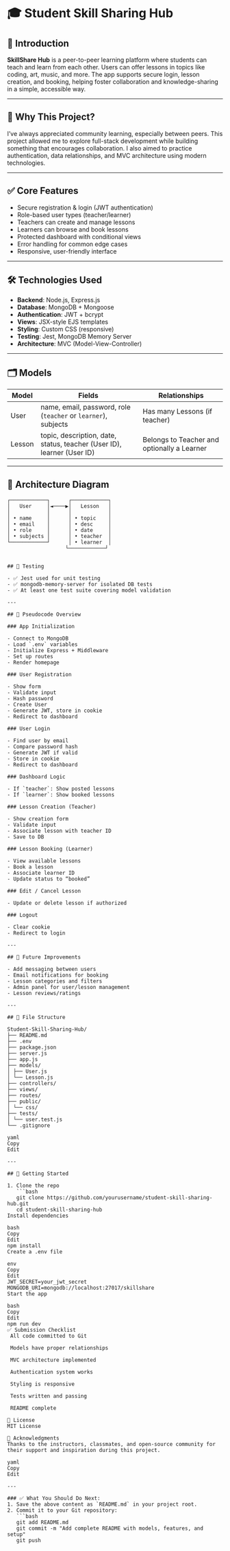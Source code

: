 # 🎓 Student Skill Sharing Hub

## 📘 Introduction

**SkillShare Hub** is a peer-to-peer learning platform where students can teach and learn from each other. Users can offer lessons in topics like coding, art, music, and more. The app supports secure login, lesson creation, and booking, helping foster collaboration and knowledge-sharing in a simple, accessible way.

---

## 🤔 Why This Project?

I’ve always appreciated community learning, especially between peers. This project allowed me to explore full-stack development while building something that encourages collaboration. I also aimed to practice authentication, data relationships, and MVC architecture using modern technologies.

---

## ✅ Core Features

- Secure registration & login (JWT authentication)
- Role-based user types (teacher/learner)
- Teachers can create and manage lessons
- Learners can browse and book lessons
- Protected dashboard with conditional views
- Error handling for common edge cases
- Responsive, user-friendly interface

---

## 🛠️ Technologies Used

- **Backend**: Node.js, Express.js
- **Database**: MongoDB + Mongoose
- **Authentication**: JWT + bcrypt
- **Views**: JSX-style EJS templates
- **Styling**: Custom CSS (responsive)
- **Testing**: Jest, MongoDB Memory Server
- **Architecture**: MVC (Model-View-Controller)

---

## 🗂️ Models

| Model  | Fields                                                                 | Relationships                               |
|--------|------------------------------------------------------------------------|---------------------------------------------|
| User   | name, email, password, role (`teacher` or `learner`), subjects         | Has many Lessons (if teacher)               |
| Lesson | topic, description, date, status, teacher (User ID), learner (User ID) | Belongs to Teacher and optionally a Learner |

---

## 🧱 Architecture Diagram



```plaintext
┌────────────┐      ┌────────────┐
│   User     │◄────▶│   Lesson   │
│            │      │            │
│ • name     │      │ • topic    │
│ • email    │      │ • desc     │
│ • role     │      │ • date     │
│ • subjects │      │ • teacher  │
└────────────┘      │ • learner  │
                   └────────────┘


## 🧪 Testing

- ✅ Jest used for unit testing
- ✅ mongodb-memory-server for isolated DB tests
- ✅ At least one test suite covering model validation

---

## 📝 Pseudocode Overview

### App Initialization

- Connect to MongoDB  
- Load `.env` variables  
- Initialize Express + Middleware  
- Set up routes  
- Render homepage

### User Registration

- Show form  
- Validate input  
- Hash password  
- Create User  
- Generate JWT, store in cookie  
- Redirect to dashboard

### User Login

- Find user by email  
- Compare password hash  
- Generate JWT if valid  
- Store in cookie  
- Redirect to dashboard

### Dashboard Logic

- If `teacher`: Show posted lessons  
- If `learner`: Show booked lessons  

### Lesson Creation (Teacher)

- Show creation form  
- Validate input  
- Associate lesson with teacher ID  
- Save to DB

### Lesson Booking (Learner)

- View available lessons  
- Book a lesson  
- Associate learner ID  
- Update status to “booked”

### Edit / Cancel Lesson

- Update or delete lesson if authorized

### Logout

- Clear cookie  
- Redirect to login

---

## 🧩 Future Improvements

- Add messaging between users
- Email notifications for booking
- Lesson categories and filters
- Admin panel for user/lesson management
- Lesson reviews/ratings

---

## 📂 File Structure

Student-Skill-Sharing-Hub/
├── README.md
├── .env
├── package.json
├── server.js
├── app.js
├── models/
│ ├── User.js
│ └── Lesson.js
├── controllers/
├── views/
├── routes/
├── public/
│ └── css/
├── tests/
│ └── user.test.js
└── .gitignore

yaml
Copy
Edit

---

## 🚀 Getting Started

1. Clone the repo  
   ```bash
   git clone https://github.com/yourusername/student-skill-sharing-hub.git
   cd student-skill-sharing-hub
Install dependencies

bash
Copy
Edit
npm install
Create a .env file

env
Copy
Edit
JWT_SECRET=your_jwt_secret
MONGODB_URI=mongodb://localhost:27017/skillshare
Start the app

bash
Copy
Edit
npm run dev
✅ Submission Checklist
 All code committed to Git

 Models have proper relationships

 MVC architecture implemented

 Authentication system works

 Styling is responsive

 Tests written and passing

 README complete

🏁 License
MIT License

🙌 Acknowledgments
Thanks to the instructors, classmates, and open-source community for their support and inspiration during this project.

yaml
Copy
Edit

---

### ✅ What You Should Do Next:
1. Save the above content as `README.md` in your project root.
2. Commit it to your Git repository:
   ```bash
   git add README.md
   git commit -m "Add complete README with models, features, and setup"
   git push
